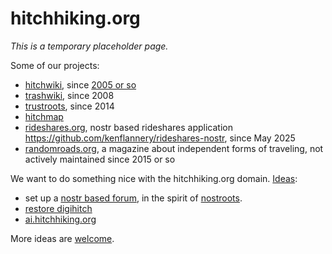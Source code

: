 # hitchhiking.org

_This is a temporary placeholder page._

Some of our projects:

* [hitchwiki](https://hitchwiki.org/), since [2005 or so](https://hitchwiki.org/en/Hitchwiki:About#Background)
* [trashwiki](https://trashwiki.org/), since 2008
* [trustroots](https://trustroots.org/), since 2014
* [hitchmap](https://hitchmap.com/)
* [rideshares.org](https://rideshares.org/), nostr based rideshares application https://github.com/kenflannery/rideshares-nostr, since May 2025
* [randomroads.org](https://randomroads.org/), a magazine about independent forms of traveling, not actively maintained since 2015 or so


We want to do something nice with the hitchhiking.org domain.  [Ideas](https://github.com/Hitchwiki/hitchhiking.org/issues):
- set up a [nostr based forum](https://github.com/Hitchwiki/hitchhiking.org/issues), in the spirit of [nostroots](https://github.com/Trustroots/nostroots).
- [restore digihitch](https://github.com/Hitchwiki/hitchhiking.org/issues/3)
- [ai.hitchhiking.org](https://github.com/Hitchwiki/hitchhiking.org/issues/4)

More ideas are [welcome](https://github.com/Hitchwiki/hitchhiking.org/issues/new).

